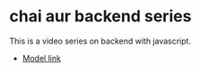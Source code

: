 # chai aur backend series

This is a video series on backend with javascript.
- [Model link](https://app.eraser.io/workspace/J3evr0WfgyCQP9JOUeiO)